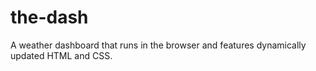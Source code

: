 # the-dash
A weather dashboard that runs in the browser and features dynamically updated HTML and CSS.

